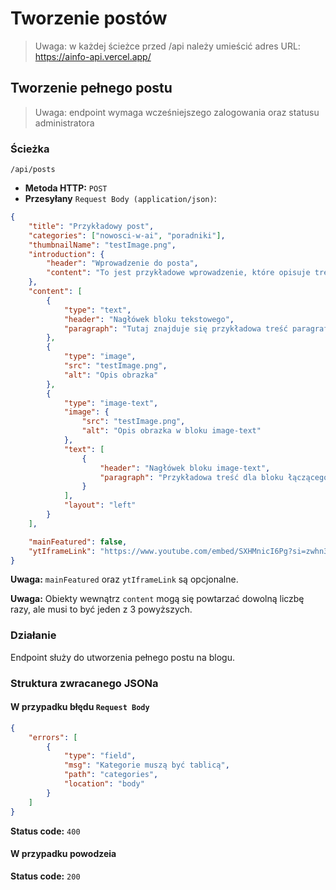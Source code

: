 # Tworzenie postów

> Uwaga: w każdej ścieżce przed /api należy umieścić adres URL: https://ainfo-api.vercel.app/

## Tworzenie pełnego postu

> Uwaga: endpoint wymaga wcześniejszego zalogowania oraz statusu administratora

### Ścieżka

```
/api/posts
```

- **Metoda HTTP:** `POST`
- **Przesyłany** `Request Body (application/json)`:

```json
{
	"title": "Przykładowy post",
	"categories": ["nowosci-w-ai", "poradniki"],
	"thumbnailName": "testImage.png",
	"introduction": {
		"header": "Wprowadzenie do posta",
		"content": "To jest przykładowe wprowadzenie, które opisuje treść posta w skrócie."
	},
	"content": [
		{
			"type": "text",
			"header": "Nagłówek bloku tekstowego",
			"paragraph": "Tutaj znajduje się przykładowa treść paragrafu dla bloku tekstowego."
		},
		{
			"type": "image",
			"src": "testImage.png",
			"alt": "Opis obrazka"
		},
		{
			"type": "image-text",
			"image": {
				"src": "testImage.png",
				"alt": "Opis obrazka w bloku image-text"
			},
			"text": [
				{
					"header": "Nagłówek bloku image-text",
					"paragraph": "Przykładowa treść dla bloku łączącego obrazek z tekstem."
				}
			],
			"layout": "left"
		}
	],

	"mainFeatured": false,
	"ytIframeLink": "https://www.youtube.com/embed/SXHMnicI6Pg?si=zwhn3Unc76M7P_N0"
}
```

**Uwaga:** `mainFeatured` oraz `ytIframeLink` są opcjonalne.

**Uwaga:** Obiekty wewnątrz `content` mogą się powtarzać dowolną liczbę razy, ale musi to być jeden z 3 powyższych.

### Działanie

Endpoint służy do utworzenia pełnego postu na blogu.

### Struktura zwracanego JSONa

#### W przypadku błędu `Request Body`

```json
{
	"errors": [
		{
			"type": "field",
			"msg": "Kategorie muszą być tablicą",
			"path": "categories",
			"location": "body"
		}
	]
}
```

**Status code:** `400`

#### W przypadku powodzeia

**Status code:** `200`
